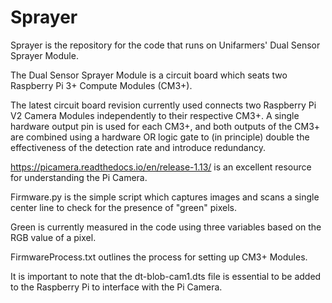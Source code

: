 # Sprayer

Sprayer is the repository for the code that runs on Unifarmers' Dual Sensor Sprayer Module.

The Dual Sensor Sprayer Module is a circuit board which seats two Raspberry Pi 3+ Compute Modules (CM3+).

The latest circuit board revision currently used connects two Raspberry Pi V2 Camera Modules
independently to their respective CM3+. A single hardware output pin is used for each CM3+, and both
outputs of the CM3+ are combined using a hardware OR logic gate to (in principle) double the effectiveness
of the detection rate and introduce redundancy.

https://picamera.readthedocs.io/en/release-1.13/ is an excellent resource for understanding the Pi Camera.

Firmware.py is the simple script which captures images and scans a single center line to check for the presence of "green" pixels.

Green is currently measured in the code using three variables based on the RGB value of a pixel.

FirmwareProcess.txt outlines the process for setting up CM3+ Modules.

It is important to note that the dt-blob-cam1.dts file is essential to be added to the Raspberry Pi to interface with the Pi Camera.
